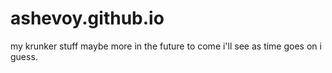 # ashevoy.github.io
my krunker stuff maybe more in the future to come i'll see as time goes on i guess.
